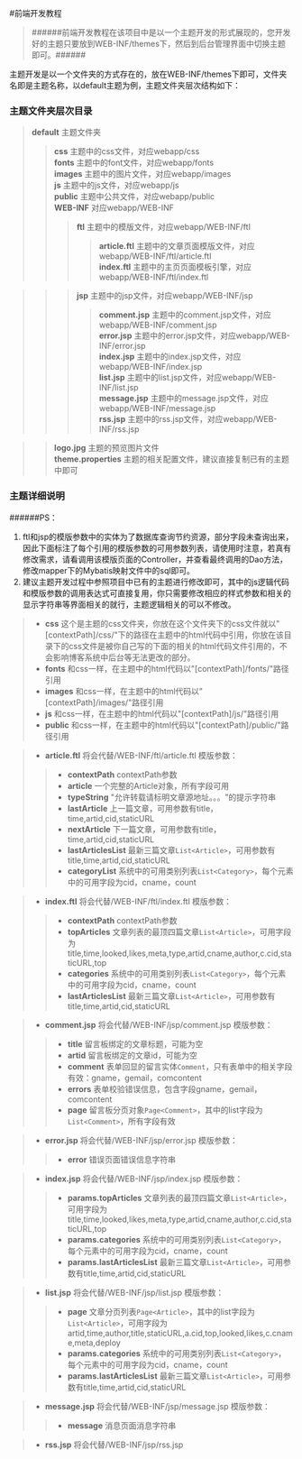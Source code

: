 #前端开发教程

> ######前端开发教程在该项目中是以一个主题开发的形式展现的，您开发好的主题只要放到WEB-INF/themes下，然后到后台管理界面中切换主题即可。######

主题开发是以一个文件夹的方式存在的，放在WEB-INF/themes下即可，文件夹名即是主题名称，以default主题为例，主题文件夹层次结构如下：

### 主题文件夹层次目录

> **default** 主题文件夹  
>> **css** 主题中的css文件，对应webapp/css  
>> **fonts** 主题中的font文件，对应webapp/fonts  
>> **images** 主题中的图片文件，对应webapp/images  
>> **js** 主题中的js文件，对应webapp/js  
>> **public** 主题中公共文件，对应webapp/public  
>> **WEB-INF** 对应webapp/WEB-INF  
>>> **ftl** 主题中的模版文件，对应webapp/WEB-INF/ftl  
>>>> **article.ftl** 主题中的文章页面模版文件，对应webapp/WEB-INF/ftl/article.ftl  
>>>> **index.ftl** 主题中的主页页面模板引擎，对应webapp/WEB-INF/ftl/index.ftl  

>>> **jsp** 主题中的jsp文件，对应webapp/WEB-INF/jsp  
>>>> **comment.jsp** 主题中的comment.jsp文件，对应webapp/WEB-INF/comment.jsp  
>>>> **error.jsp** 主题中的error.jsp文件，对应webapp/WEB-INF/error.jsp  
>>>> **index.jsp** 主题中的index.jsp文件，对应webapp/WEB-INF/index.jsp  
>>>> **list.jsp** 主题中的list.jsp文件，对应webapp/WEB-INF/list.jsp  
>>>> **message.jsp** 主题中的message.jsp文件，对应webapp/WEB-INF/message.jsp  
>>>> **rss.jsp** 主题中的rss.jsp文件，对应webapp/WEB-INF/rss.jsp  

>> **logo.jpg** 主题的预览图片文件  
>> **theme.properties** 主题的相关配置文件，建议直接复制已有的主题中即可  

### 主题详细说明
######PS：
1. ftl和jsp的模版参数中的实体为了数据库查询节约资源，部分字段未查询出来，因此下面标注了每个引用的模版参数的可用参数列表，请使用时注意，若真有修改需求，请看调用该模版页面的Controller，并查看最终调用的Dao方法，修改mapper下的Mybatis映射文件中的sql即可。
2. 建议主题开发过程中参照项目中已有的主题进行修改即可，其中的js逻辑代码和模版参数的调用表达式可直接复用，你只需要修改相应的样式参数和相关的显示字符串等界面相关的就行，主题逻辑相关的可以不修改。

>* **css**
>这个是主题的css文件夹，你放在这个文件夹下的css文件就以"[contextPath]/css/"下的路径在主题中的html代码中引用，你放在该目录下的css文件是被你自己写的下面的相关的html代码文件引用的，不会影响博客系统中后台等无法更改的部分。  
>* **fonts**
>和css一样，在主题中的html代码以"[contextPath]/fonts/"路径引用  
>* **images**
>和css一样，在主题中的html代码以"[contextPath]/images/"路径引用  
>* **js**
>和css一样，在主题中的html代码以"[contextPath]/js/"路径引用  
>* **public**
>和css一样，在主题中的html代码以"[contextPath]/public/"路径引用  

>* **article.ftl**
> 将会代替/WEB-INF/ftl/article.ftl
> 模版参数：
>>* **contextPath** contextPath参数
>>* **article** 一个完整的Article对象，所有字段可用
>>* **typeString** "允许转载请标明文章源地址。。。"的提示字符串
>>* **lastArticle** 上一篇文章，可用参数有title，time,artid,cid,staticURL
>>* **nextArticle**  下一篇文章，可用参数有title，time,artid,cid,staticURL
>>* **lastArticlesList** 最新三篇文章```List<Article>```，可用参数有title,time,artid,cid,staticURL
>>* **categoryList** 系统中的可用类别列表```List<Category>```，每个元素中的可用字段为cid，cname，count

>* **index.ftl**
> 将会代替/WEB-INF/ftl/index.ftl
> 模版参数：
>>* **contextPath** contextPath参数
>>* **topArticles** 文章列表的最顶四篇文章```List<Article>```，可用字段为title,time,looked,likes,meta,type,artid,cname,author,c.cid,staticURL,top
>>* **categories** 系统中的可用类别列表```List<Category>```，每个元素中的可用字段为cid，cname，count
>>* **lastArticlesList** 最新三篇文章```List<Article>```，可用参数有title,time,artid,cid,staticURL

>* **comment.jsp**
> 将会代替/WEB-INF/jsp/comment.jsp
> 模版参数：
>>* **title** 留言板绑定的文章标题，可能为空
>>* **artid** 留言板绑定的文章id，可能为空
>>* **comment** 表单回显的留言实体```Comment```，只有表单中的相关字段有效：gname，gemail，comcontent
>>* **errors** 表单校验错误信息，包含字段gname，gemail，comcontent
>>* **page** 留言板分页对象```Page<Comment>```，其中的list字段为```List<Comment>```，所有字段有效

>* **error.jsp**
> 将会代替/WEB-INF/jsp/error.jsp
> 模版参数：
>>* **error** 错误页面错误信息字符串

>* **index.jsp**
> 将会代替/WEB-INF/jsp/index.jsp
> 模版参数：
>>* **params.topArticles** 文章列表的最顶四篇文章```List<Article>```，可用字段为title,time,looked,likes,meta,type,artid,cname,author,c.cid,staticURL,top
>>* **params.categories** 系统中的可用类别列表```List<Category>```，每个元素中的可用字段为cid，cname，count
>>* **params.lastArticlesList** 最新三篇文章```List<Article>```，可用参数有title,time,artid,cid,staticURL

>* **list.jsp**
> 将会代替/WEB-INF/jsp/list.jsp
> 模版参数：
>>* **page** 文章分页列表```Page<Article>```，其中的list字段为```List<Article>```，可用字段为artid,time,author,title,staticURL,a.cid,top,looked,likes,c.cname,meta,deploy
>>* **params.categories** 系统中的可用类别列表```List<Category>```，每个元素中的可用字段为cid，cname，count
>>* **params.lastArticlesList** 最新三篇文章```List<Article>```，可用参数有title,time,artid,cid,staticURL

>* **message.jsp**
> 将会代替/WEB-INF/jsp/message.jsp
> 模版参数：
>>* **message** 消息页面消息字符串

>* **rss.jsp**
> 将会代替/WEB-INF/jsp/rss.jsp
